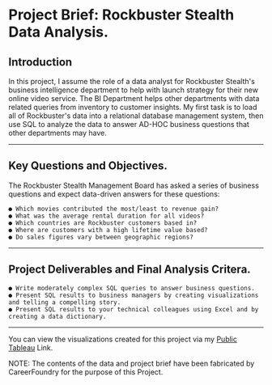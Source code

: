 # Project Brief: Rockbuster Stealth Data Analysis.
## Introduction
In this project, I assume the role of a data analyst for Rockbuster Stealth's business intelligence department to help with launch strategy for their new online video service. The BI Department helps other departments with data related queries from inventory to customer insights. My first task is to load all of Rockbuster's data into a relational database management system, then use SQL to analyze the data to answer AD-HOC business questions that other departments may have.
___

## Key Questions and Objectives.
The Rockbuster Stealth Management Board has asked a series of business questions and expect data-driven answers for these questions:

    ● Which movies contributed the most/least to revenue gain?
    ● What was the average rental duration for all videos?
    ● Which countries are Rockbuster customers based in?
    ● Where are customers with a high lifetime value based?
    ● Do sales figures vary between geographic regions?

____

## Project Deliverables and Final Analysis Critera.

    ● Write moderately complex SQL queries to answer business questions.
    ● Present SQL results to business managers by creating visualizations and telling a compelling story.
    ● Present SQL results to your technical colleagues using Excel and by creating a data dictionary.

___

You can view the visualizations created for this project via my [Public Tableau](https://public.tableau.com/app/profile/jeff.liv5393/viz/Exercise3_10_CF/RockbusterStory?publish=yes) Link.

NOTE: The contents of the data and project brief have been fabricated by CareerFoundry for the purpose of this Project.
